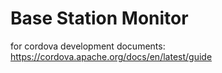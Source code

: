 # Base Station Monitor

for cordova development documents: https://cordova.apache.org/docs/en/latest/guide 
